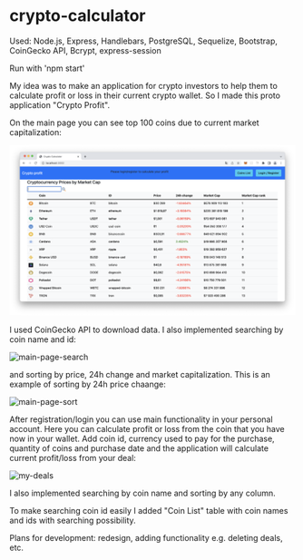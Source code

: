 # crypto-calculator

Used: Node.js, Express, Handlebars, PostgreSQL, Sequelize, Bootstrap, CoinGecko API, Bcrypt, express-session

Run with 'npm start'

My idea was to make an application for crypto investors to help them to calculate profit or loss in their current crypto wallet.
So I made this proto application "Crypto Profit".

On the main page you can see top 100 coins due to current market capitalization:

<img alt="main-page" src="./images-readme/main-page.png" />

I used CoinGecko API to download data.
I also implemented searching by coin name and id:

<img alt="main-page-search" src="./main-page-search.png" />

and  sorting by price, 24h change and market capitalization. This is an example of sorting by 24h price chaange:

<img alt="main-page-sort" src="./main-page-sort.png" />

After registration/login you can use main functionality in your personal account.
Here you can calculate profit or loss from the coin that you have now in your wallet.
Add coin id, currency used to pay for the purchase, quantity of coins and purchase date and the application will calculate current profit/loss from your deal:

<img alt="my-deals" src="./my-deals.png" />

I also implemented searching by coin name and sorting by any column.

To make searching coin id easily I added "Coin List" table with coin names and ids with searching possibility.

Plans for development: redesign, adding functionality e.g. deleting deals, etc.
